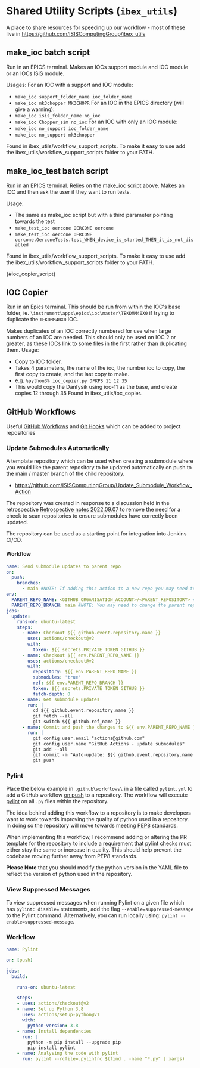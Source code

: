 # Shared Utility Scripts (`ibex_utils`)

A place to share resources for speeding up our workflow - most of these live in https://github.com/ISISComputingGroup/ibex_utils

## make_ioc batch script

Run in an EPICS terminal.
Makes an IOCs support module and IOC module or an IOCs ISIS module.

Usages: 
For an IOC with a support and IOC module: 
- `make_ioc support_folder_name ioc_folder_name`
- `make_ioc mk3chopper MK3CHOPR`
For an IOC in the EPICS directory (will give a warning): 
- `make_ioc isis_folder_name no_ioc`
- `make_ioc Chopper_sim no_ioc`
For an IOC with only an IOC module: 
- `make_ioc no_support ioc_folder_name`
- `make_ioc no_support mk3chopper`

Found in ibex_utils/workflow_support_scripts.
To make it easy to use add the ibex_utils/workflow_support_scripts folder to your PATH.

## make_ioc_test batch script

Run in an EPICS terminal.
Relies on the make_ioc script above.
Makes an IOC and then ask the user if they want to run tests.

Usage: 
- The same as make_ioc script but with a third parameter pointing towards the test
- `make_test_ioc oercone OERCONE oercone`
- `make_test_ioc oercone OERCONE oercone.OerconeTests.test_WHEN_device_is_started_THEN_it_is_not_disabled`

Found in ibex_utils/workflow_support_scripts.
To make it easy to use add the ibex_utils/workflow_support_scripts folder to your PATH.

{#ioc_copier_script}
## IOC Copier
Run in an Epics terminal. This should be run from within the IOC's base folder, ie. `\instrument\apps\epics\ioc\master\TEKDMM40X0` if trying to duplicate the `TEKDMM40X0` IOC. 

Makes duplicates of an IOC correctly numbered for use when large numbers of an IOC are needed.
This should only be used on IOC 2 or greater, as these IOCs link to some files in the first rather than duplicating them.
Usage:
- Copy to IOC folder.
- Takes 4 parameters, the name of the ioc, the number ioc to copy, the first copy to create, and the last copy to make.
- e.g. `%python3% ioc_copier.py DFKPS 11 12 35`
- This would copy the Danfysik using ioc-11 as the base, and create copies 12 through 35
Found in ibex_utils/ioc_copier.

## GitHub Workflows
Useful [GitHub Workflows](https://docs.github.com/en/actions/learn-github-actions) and [Git Hooks](https://git-scm.com/book/en/v2/Customizing-Git-Git-Hooks) which can be added to project repositories

### Update Submodules Automatically
A template repository which can be used when creating a submodule where you would like the parent repository to be updated automatically on push to the main / master branch of the child repository.
* https://github.com/ISISComputingGroup/Update_Submodule_Workflow_Action

The repository was created in response to a discussion held in the retrospective [Retrospective notes 2022.09.07](/processes/retrospective-notes/Retrospective-Notes-2022.09.07) to remove the need for a check to scan repositories to ensure submodules have correctly been updated.

The repository can be used as a starting point for integration into Jenkins CI/CD.

#### Workflow
```YAML
name: Send submodule updates to parent repo
on:
  push:
    branches:
      - main #NOTE: If adding this action to a new repo you may need to change the child repo branch name
env:
  PARENT_REPO_NAME: <GITHUB_ORGANISATION_ACCOUNT>/<PARENT_REPOSITORY> #NOTE: You may need to change the parent repo
  PARENT_REPO_BRANCH: main #NOTE: You may need to change the parent repo branch name
jobs:
  update:
    runs-on: ubuntu-latest
    steps:
      - name: Checkout ${{ github.event.repository.name }}
        uses: actions/checkout@v2
        with:
          token: ${{ secrets.PRIVATE_TOKEN_GITHUB }}
      - name: Checkout ${{ env.PARENT_REPO_NAME }}
        uses: actions/checkout@v2
        with:
          repository: ${{ env.PARENT_REPO_NAME }}
          submodules: 'true'
          ref: ${{ env.PARENT_REPO_BRANCH }}
          token: ${{ secrets.PRIVATE_TOKEN_GITHUB }}
          fetch-depth: 0
      - name: Get submodule updates
        run: |
          cd ${{ github.event.repository.name }}
          git fetch --all
          git switch ${{ github.ref_name }}
      - name: Commit and push the changes to ${{ env.PARENT_REPO_NAME }}
        run: |
          git config user.email "actions@github.com"
          git config user.name "GitHub Actions - update submodules"
          git add --all
          git commit -m "Auto-update: ${{ github.event.repository.name }}" -m "This is an automatic update completed by GitHub Actions, using submodule_update.yml. It was triggered by a push to the ${{ github.ref_name }} branch of the ${{ github.event.repository.name }} submodule repo." || echo "No changes to commit"
          git push
```

### Pylint
Place the below example in `.github\workflows\` in a file called `pylint.yml` to add a GitHub workflow [on push](https://docs.github.com/en/actions/using-workflows/workflow-syntax-for-github-actions#on) to a repository.
The workflow will execute [pylint](https://pypi.org/project/pylint/) on all `.py` files within the repository.

The idea behind adding this workflow to a repository is to make developers want to work towards improving the quality of python used in a repository. In doing so the repository will move towards meeting [PEP8](https://www.python.org/dev/peps/pep-0008/) standards.

When implementing this workflow, I recommend adding or altering the PR template for the repository to include a requirement that pylint checks must either stay the same or increase in quality. This should help prevent the codebase moving further away from PEP8 standards. 

**Please Note** that you should modify the python version in the YAML file to reflect the version of python used in the repository.

### View Suppressed Messages
To view suppressed messages when running Pylint on a given file which has `pylint: disable=` statements, add the flag `--enable=suppressed-message` to the Pylint command. Alternatively, you can run locally using: `pylint --enable=suppressed-message`.

### Workflow
```YAML
name: Pylint

on: [push]

jobs:
  build:

    runs-on: ubuntu-latest

    steps:
    - uses: actions/checkout@v2
    - name: Set up Python 3.8
      uses: actions/setup-python@v1
      with:
        python-version: 3.8
    - name: Install dependencies
      run: |
        python -m pip install --upgrade pip
        pip install pylint
    - name: Analysing the code with pylint
      run: pylint --rcfile=.pylintrc $(find . -name "*.py" | xargs)
```